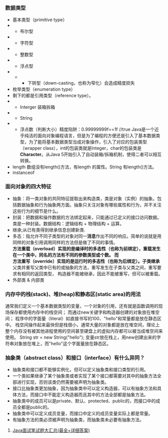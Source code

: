 
### 数据类型
- 基本类型（primitive type）
- - 布尔型
- - 字符型
- - 整数型
- - 浮点型
- - - 下转型（down-casting，也称为窄化）会造成精度损失
- 枚举类型（enumeration type）
- 剩下的都是引用类型（reference type）。
- - Interger 装箱拆箱
- - String
- - 浮点数（判断大小）精度陷阱：0.99999999f==1f //true 
Java是一个近乎纯洁的面向对象编程语言，但是为了编程的方便还是引入了基本数据类型，为了能将基本数据类型当成对象操作，引入了对应的包装类型（wrapper class），int的包装类就是Integer，char的包装类是**Character**。从Java 5开始引入了自动装箱/拆箱机制，使得二者可以相互转换。
- length
数组没有length()方法，有length 的属性。String 有length()方法。
- instanceof
### 面向对象的四大特征
- 抽象：将一类对象的共同特征提取出来构造类，类是对象（实例）的抽象。包括数据抽象和行为抽象两方面。抽象只关注对象有哪些属性和行为，并不关注这些行为的细节是什么。
- 封装：把数据和操作数据的方法绑定起来，只能通过已定义的接口访问数据。类是一种封装。数据结构：逻辑结构 + 物理结构 + 运算。
- 继承;从已有类得到继承信息创建新类.
- 多态：指允许不同子类型的对象对同一**消息**作出不同的响应。简单的说就是用同样的对象引用调用同样的方法但是做了不同的事情。
**方法重载（overload）**实现的是编译时的多态性（也称为前绑定），重载发生在一个类中，同名的方法有不同的参数类型或个数。
而**方法重写（override）**实现的是运行时的多态性（也称为后绑定）。子类**继承**父类并重写父类中已有的或抽象的方法，重写发生在子类与父类之间，重写要求有相同的返回类型，
构造器不能被继承，因此不能被重写，但可以被重载。
- 外部类 & 内部类
### 内存中的栈(stack)、堆(heap)和静态区(static area)的用法
  通常我们定义一个基本数据类型的变量，一个对象的引用，还有就是函数调用的现场保存都使用内存中的栈空间；
  而通过new关键字和构造器创建的对象放在堆空间；
  程序中的字面量（literal）如直接书写的100、"hello"和常量都是放在静态区中。
  栈空间操作起来最快但是栈很小，通常大量的对象都是放在堆空间，理论上整个内存没有被其他进程使用的空间甚至硬盘上的虚拟内存都可以被当成堆空间来使用。
  String str = new String("hello");
  变量str放在栈上，用new创建出来的字符串对象放在堆上，而"hello"这个字面量放在静态区。
### 抽象类（abstract class）和接口（interface）有什么异同？
- 抽象类和接口都不能够实例化，但可以定义抽象类和接口类型的引用。
- 一个类如果继承了某个抽象类或者实现了某个接口都需要对其中的抽象方法全部进行实现，否则该类仍然需要被声明为抽象类。
- 接口比抽象类更加抽象，因为抽象类中可以定义构造器，可以有抽象方法和具体方法，而接口中不能定义构造器而且其中的方法全部都是抽象方法。
- 抽象类中的成员可以是private、默认、protected、public的，而接口中的成员全都是public的。
- 抽象类中可以定义成员变量，而接口中定义的成员变量实际上都是常量。
- 有抽象方法的类必须被声明为抽象类，而抽象类未必要有抽象方法。
1. [Java面试笔试题大汇总(最全+详细答案)](https://yq.aliyun.com/articles/14318)
